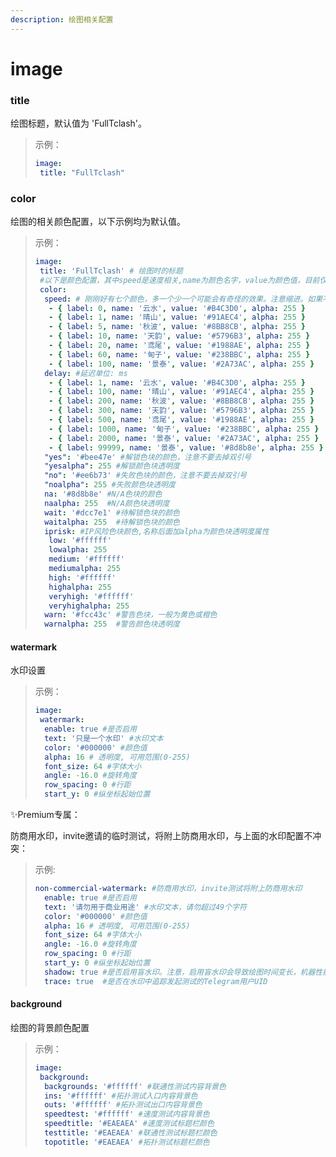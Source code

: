 ```yaml
---
description: 绘图相关配置
---
```


# image

### title

绘图标题，默认值为 'FullTclash'。

> 示例：
>
> ```yaml
> image:
>  title: "FullTclash"
> ```

### color

绘图的相关颜色配置，以下示例均为默认值。

> 示例：
>
> ```yaml
> image:
>  title: 'FullTclash' # 绘图时的标题
>  #以下是颜色配置，其中speed是速度相关,name为颜色名字，value为颜色值，目前仅支持十六进制，label是颜色对应的速度区间（单位MB）,不用动，只需改value值，其他项是为了做区分。
>  color:
>   speed: # 刚刚好有七个颜色，多一个少一个可能会有奇怪的效果。注意缩进。如果不想有太多颜色，可以两个颜色取同样的颜色值。
>    - { label: 0, name: '云水', value: '#B4C3D0', alpha: 255 }
>    - { label: 1, name: '晴山', value: '#91AEC4', alpha: 255 }
>    - { label: 5, name: '秋波', value: '#8BB8CB', alpha: 255 }
>    - { label: 10, name: '天韵', value: '#5796B3', alpha: 255 }
>    - { label: 20, name: '鸢尾', value: '#1988AE', alpha: 255 }
>    - { label: 60, name: '甸子', value: '#238BBC', alpha: 255 }
>    - { label: 100, name: '景泰', value: '#2A73AC', alpha: 255 }
>   delay: #延迟单位: ms
>    - { label: 1, name: '云水', value: '#B4C3D0', alpha: 255 }
>    - { label: 100, name: '晴山', value: '#91AEC4', alpha: 255 }
>    - { label: 200, name: '秋波', value: '#8BB8CB', alpha: 255 }
>    - { label: 300, name: '天韵', value: '#5796B3', alpha: 255 }
>    - { label: 500, name: '鸢尾', value: '#1988AE', alpha: 255 }
>    - { label: 1000, name: '甸子', value: '#238BBC', alpha: 255 }
>    - { label: 2000, name: '景泰', value: '#2A73AC', alpha: 255 }
>    - { label: 99999, name: '景泰', value: '#8d8b8e', alpha: 255 }  #第八个为超时，label无用
>   "yes": '#bee47e' #解锁色块的颜色，注意不要去掉双引号
>   "yesalpha": 255 #解锁颜色块透明度
>   "no": '#ee6b73' #失败色块的颜色，注意不要去掉双引号
>   "noalpha": 255 #失败颜色块透明度
>   na: '#8d8b8e' #N/A色块的颜色
>   naalpha: 255  #N/A颜色块透明度
>   wait: '#dcc7e1' #待解锁色块的颜色
>   waitalpha: 255  #待解锁色块的颜色
>   iprisk: #IP风险色块颜色,名称后面加alpha为颜色块透明度属性
>    low: '#ffffff'
>    lowalpha: 255
>    medium: '#ffffff'
>    mediumalpha: 255
>    high: '#ffffff'
>    highalpha: 255
>    veryhigh: '#ffffff'
>    veryhighalpha: 255
>   warn: '#fcc43c' #警告色块，一般为黄色或橙色
>   warnalpha: 255  #警告颜色块透明度
> ```

#### watermark

水印设置

> 示例：
>
> ```yaml
> image:
>  watermark:
>   enable: true #是否启用
>   text: '只是一个水印' #水印文本
>   color: '#000000' #颜色值
>   alpha: 16 # 透明度, 可用范围(0-255)
>   font_size: 64 #字体大小
>   angle: -16.0 #旋转角度
>   row_spacing: 0 #行距
>   start_y: 0 #纵坐标起始位置
> ```

✨Premium专属：

防商用水印，invite邀请的临时测试，将附上防商用水印，与上面的水印配置不冲突：

> 示例:
>
> ```yaml
> non-commercial-watermark: #防商用水印，invite测试将附上防商用水印
>   enable: true #是否启用
>   text: '请勿用于商业用途' #水印文本，请勿超过49个字符
>   color: '#000000' #颜色值
>   alpha: 16 # 透明度, 可用范围(0-255)
>   font_size: 64 #字体大小
>   angle: -16.0 #旋转角度
>   row_spacing: 0 #行距
>   start_y: 0 #纵坐标起始位置
>   shadow: true #是否启用盲水印。注意，启用盲水印会导致绘图时间变长，机器性能不行慎用。
>   trace: true  #是否在水印中追踪发起测试的Telegram用户UID
> ```

#### background

绘图的背景颜色配置

> 示例：
>
> ```yaml
> image:
>  background:
>   backgrounds: '#ffffff' #联通性测试内容背景色
>   ins: '#ffffff' #拓扑测试入口内容背景色
>   outs: '#ffffff' #拓扑测试出口内容背景色
>   speedtest: '#ffffff' #速度测试内容背景色
>   speedtitle: '#EAEAEA' #速度测试标题栏颜色
>   testtitle: '#EAEAEA' #联通性测试标题栏颜色
>   topotitle: '#EAEAEA' #拓扑测试标题栏颜色
> ```
